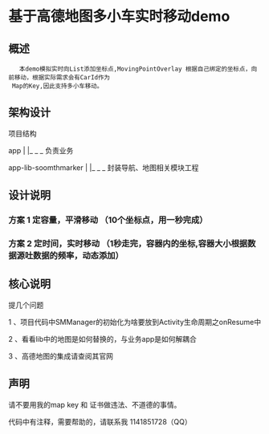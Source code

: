 # 基于高德地图多小车实时移动demo

## 概述

       本demo模拟实时向List添加坐标点,MovingPointOverlay 根据自己绑定的坐标点，向前移动，根据实际需求会有CarId作为
     Map的Key,因此支持多小车移动。

## 架构设计

   项目结构

   app
     |
     |_ _ _ 负责业务

   app-lib-soomthmarker
     |
     |_ _ _ 封装导航、地图相关模块工程


## 设计说明

   ### 方案 1 定容量，平滑移动 （10个坐标点，用一秒完成）


   ### 方案 2 定时间，实时移动 （1秒走完，容器内的坐标,容器大小根据数据源吐数据的频率，动态添加）


## 核心说明

   提几个问题

   1 、项目代码中SMManager的初始化为啥要放到Activity生命周期之onResume中
   
   2 、看看lib中的地图是如何替换的，与业务app是如何解耦合
   
   3 、高德地图的集成请查阅其官网
   
## 声明

   请不要用我的map key 和 证书做违法、不道德的事情。

 代码中有注释，需要帮助的，请联系我  1141851728（QQ）

```

    
    
    
    
